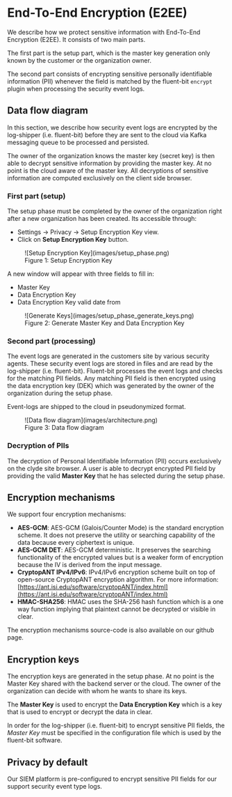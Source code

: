 # End-To-End Encryption (E2EE)

We describe how we protect sensitive information with End-To-End Encryption (E2EE). It consists of two main parts.

The first part is the setup part, which is the master key generation only known by the customer or the organization owner.

The second part consists of encrypting sensitive personally identifiable information (PII) whenever the field is matched by the fluent-bit `encrypt` plugin when processing the security event logs.

## Data flow diagram

In this section, we describe how security event logs are encrypted by the log-shipper (i.e. fluent-bit) before they are sent to the cloud via Kafka messaging queue to be processed and persisted.


The owner of the organization knows the master key (secret key) is then able to decrypt sensitive information by providing the master key. At no point is the cloud aware of the master key. All decryptions of sensitive information are computed exclusively on the client side browser.

### First part (setup)

The setup phase must be completed by the owner of the organization right after a new organization has been created. Its accessible through:

* Settings -> Privacy -> Setup Encryption Key view.
* Click on **Setup Encryption Key** button.

<figure markdown>
 ![Setup Encryption Key](images/setup_phase.png)
 <figcaption>Figure 1: Setup Encryption Key</figcaption>
</figure>

A new window will appear with three fields to fill in:

* Master Key
* Data Encryption Key
* Data Encryption Key valid date from <date>

<figure markdown>
 ![Generate Keys](images/setup_phase_generate_keys.png)
 <figcaption>Figure 2: Generate Master Key and Data Encryption Key</figcaption>
</figure>

### Second part (processing)

The event logs are generated in the customers site by various security agents. These security event logs are stored in files and are read by the log-shipper (i.e. fluent-bit). Fluent-bit processes the event logs and checks for the matching PII fields. Any matching PII field is then encrypted using the data encryption key (DEK) which was generated by the owner of the organization during the setup phase.


Event-logs are shipped to the cloud in pseudonymized format.

<figure markdown>
 ![Data flow diagram](images/architecture.png)
 <figcaption>Figure 3: Data flow diagram</figcaption>
</figure>


### Decryption of PIIs

The decryption of Personal Identifiable Information (PII) occurs exclusively on the clyde site browser. A user is able to decrypt encrypted PII field by providing the valid **Master Key** that he has selected during the setup phase.


## Encryption mechanisms

We support four encryption mechanisms:

* **AES-GCM**: AES-GCM (Galois/Counter Mode) is the standard encryption scheme. It does not preserve the utility or searching capability of the data because every ciphertext is unique.
* **AES-GCM DET**: AES-GCM deterministic. It preserves the searching functionality of the encrypted values but is a weaker form of encryption because the IV is derived from the input message.
* **CryptopANT IPv4/IPv6**: IPv4/IPv6 encryption scheme built on top of open-source CryptopANT encryption algorithm. For more information: [https://ant.isi.edu/software/cryptopANT/index.html](https://ant.isi.edu/software/cryptopANT/index.html)
* **HMAC-SHA256**: HMAC uses the SHA-256 hash function which is a one way function implying that plaintext cannot be decrypted or visible in clear.

The encryption mechanisms source-code is also available on our github page.

## Encryption keys

The encryption keys are generated in the setup phase. At no point is the Master Key shared with the backend server or the cloud. The owner of the organization can decide with whom he wants to share its keys.

The **Master Key** is used to encrypt the **Data Encryption Key** which is a key that is used to encrypt or decrypt the data in clear.

In order for the log-shipper (i.e. fluent-bit) to encrypt sensitive PII fields, the *Master Key* must be specified in the configuration file which is used by the fluent-bit software.


## Privacy by default

Our SIEM platform is pre-configured to encrypt sensitive PII fields for our support security event type logs.